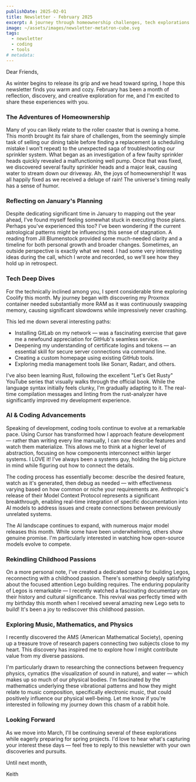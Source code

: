 ```yaml
---
publishDate: 2025-02-01
title: Newsletter - February 2025
excerpt: A journey through homeownership challenges, tech explorations with Coolify and Rust, AI coding advancements, childhood Lego revival, and fascinating research into music, mathematics, and physics connections.
image: ~/assets/images/newsletter-metatron-cube.svg
tags:
  - newsletter
  - coding
  - tools
# metadata:
---
```


Dear Friends,

As winter begins to release its grip and we head toward spring, I hope this newsletter finds you warm and cozy. February has been a month of reflection, discovery, and creative exploration for me, and I'm excited to share these experiences with you.

### The Adventures of Homeownership

Many of you can likely relate to the roller coaster that is owning a home. This month brought its fair share of challenges, from the seemingly simple task of selling our dining table before finding a replacement (a scheduling mistake I won't repeat) to the unexpected saga of troubleshooting our sprinkler system. What began as an investigation of a few faulty sprinkler heads quickly revealed a malfunctioning well pump. Once that was fixed, we discovered several faulty sprinkler heads and a major leak, causing water to stream down our driveway. Ah, the joys of homeownership! It was all happily fixed as we received a deluge of rain! The universe's timing really has a sense of humor.

### Reflecting on January's Planning

Despite dedicating significant time in January to mapping out the year ahead, I've found myself feeling somewhat stuck in executing those plans. Perhaps you've experienced this too? I've been wondering if the current astrological patterns might be influencing this sense of stagnation. A reading from Jill Blumenstock provided some much-needed clarity and a timeline for both personal growth and broader changes. Sometimes, an outside perspective is exactly what we need. I had some very interesting ideas during the call, which I wrote and recorded, so we'll see how they hold up in retrospect.

### Tech Deep Dives

For the technically inclined among you, I spent considerable time exploring Coolify this month. My journey began with discovering my Proxmox container needed substantially more RAM as it was continuously swapping memory, causing significant slowdowns while impressively never crashing.

This led me down several interesting paths:

- Installing GitLab on my network — was a fascinating exercise that gave me a newfound appreciation for GitHub's seamless service.
- Deepening my understanding of certificate logins and tokens — an essential skill for secure server connections via command line.
- Creating a custom homepage using existing GitHub tools.
- Exploring media management tools like Sonarr, Radarr, and others.

I've also been learning Rust, following the excellent "Let's Get Rusty" YouTube series that visually walks through the official book. While the language syntax initially feels clunky, I'm gradually adapting to it. The real-time compilation messages and linting from the rust-analyzer have significantly improved my development experience.

### AI & Coding Advancements

Speaking of development, coding tools continue to evolve at a remarkable pace. Using Cursor has transformed how I approach feature development — rather than writing every line manually, I can now describe features and watch them materialize. This allows me to think at a higher level of abstraction, focusing on how components interconnect within larger systems. I LOVE it! I've always been a systems guy, holding the big picture in mind while figuring out how to connect the details.

The coding process has essentially become: describe the desired feature, watch as it's generated, then debug as needed — with effectiveness varying based on how common or niche your requirements are. Anthropic's release of their Model Context Protocol represents a significant breakthrough, enabling real-time integration of specific documentation into AI models to address issues and create connections between previously unrelated systems.

The AI landscape continues to expand, with numerous major model releases this month. While some have been underwhelming, others show genuine promise. I'm particularly interested in watching how open-source models evolve to compete.

### Rekindling Childhood Passions

On a more personal note, I've created a dedicated space for building Legos, reconnecting with a childhood passion. There's something deeply satisfying about the focused attention Lego building requires. The enduring popularity of Legos is remarkable — I recently watched a fascinating documentary on their history and cultural significance. This revival was perfectly timed with my birthday this month when I received several amazing new Lego sets to build! It's been a joy to rediscover this childhood passion.

### Exploring Music, Mathematics, and Physics

I recently discovered the AMS (American Mathematical Society), opening up a treasure trove of research papers connecting two subjects close to my heart. This discovery has inspired me to explore how I might contribute value from my diverse passions.

I'm particularly drawn to researching the connections between frequency physics, cymatics (the visualization of sound in nature), and water — which makes up so much of our physical bodies. I'm fascinated by the mathematics underlying these vibrational patterns and how they might relate to music composition, specifically electronic music, that could positively influence our physical well-being. Let me know if you're interested in following my journey down this chasm of a rabbit hole.

### Looking Forward

As we move into March, I'll be continuing several of these explorations while eagerly preparing for spring projects. I'd love to hear what's capturing your interest these days — feel free to reply to this newsletter with your own discoveries and pursuits.

Until next month,

Keith
